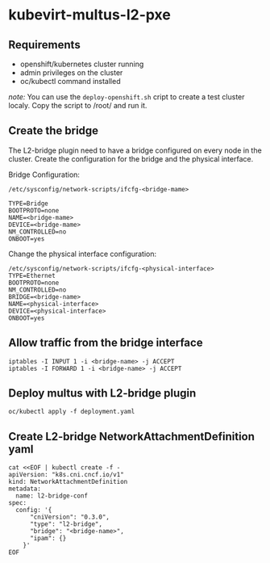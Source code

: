 # kubevirt-multus-l2-pxe

## Requirements
* openshift/kubernetes cluster running
* admin privileges on the cluster
* oc/kubectl command installed

*note:* You can use the `deploy-openshift.sh` cript to create a test cluster localy. Copy the script to /root/ and run it.

## Create the bridge

The L2-bridge plugin need to have a bridge configured on every node in the cluster. Create the configuration for the bridge and the physical interface.

Bridge Configuration:

```
/etc/sysconfig/network-scripts/ifcfg-<bridge-mame>

TYPE=Bridge
BOOTPROTO=none
NAME=<bridge-mame>
DEVICE=<bridge-mame>
NM_CONTROLLED=no
ONBOOT=yes
```

Change the physical interface configuration:

```
/etc/sysconfig/network-scripts/ifcfg-<physical-interface>
TYPE=Ethernet
BOOTPROTO=none
NM_CONTROLLED=no
BRIDGE=<bridge-name>
NAME=<physical-interface>
DEVICE=<physical-interface>
ONBOOT=yes
```

## Allow traffic from the bridge interface

```
iptables -I INPUT 1 -i <bridge-name> -j ACCEPT
iptables -I FORWARD 1 -i <bridge-name> -j ACCEPT
```

## Deploy multus with L2-bridge plugin

```
oc/kubectl apply -f deployment.yaml
```

## Create L2-bridge NetworkAttachmentDefinition yaml

```
cat <<EOF | kubectl create -f -
apiVersion: "k8s.cni.cncf.io/v1"
kind: NetworkAttachmentDefinition
metadata:
  name: l2-bridge-conf
spec: 
  config: '{
      "cniVersion": "0.3.0",
      "type": "l2-bridge",
      "bridge": "<bridge-name>",
      "ipam": {}
    }'
EOF
```